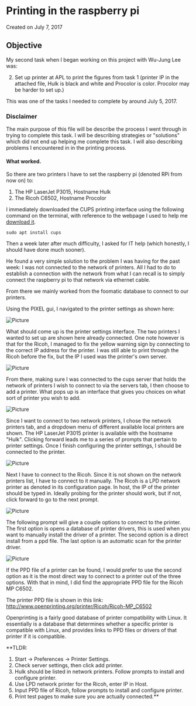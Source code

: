 
# Printing in the raspberry pi

Created on July 7, 2017

## Objective 

My second task when I began working on this project with Wu-Jung Lee was:

2. Set up printer at APL to print the figures from task 1 (printer IP in the attached file, 
   Hulk is black and white and Procolor is color. Procolor may be harder to set up.)

This was one of the tasks I needed to complete by around July 5, 2017.

### Disclaimer

The main purpose of this file will be describe the process I went through in trying to complete
this task. I will be describing strategies or "solutions" which did not end up helping me 
complete this task. I will also describing problems I encountered in in the printing process.

#### What worked.

So there are two printers I have to set the raspberry pi (denoted RPi from now on) to:

1. The HP LaserJet P3015, Hostname Hulk
2. The Ricoh C6502, Hostname Procolor

I immediately downloaded the CUPS printing interface using the following command on the terminal,
with reference to the webpage I used to help me [download it](https://help.ubuntu.com/lts/serverguide/cups.html).

```
sudo apt install cups
```

Then a week later after much difficulty, I asked for IT help (which honestly, I should have done much sooner).

He found a very simple solution to the problem I was having for the past week: I was not connected to the network
of printers. All I had to do to establish a connection with the network from what I can recall is to simply
connect the raspberry pi to that network via ethernet cable.

From there we mainly worked from the foomatic database to connect to our printers.

Using the PIXEL gui, I navigated to the printer settings as shown here:

![Picture](screenshots/2017-08-02-142249_1824x984_scrot.png)

What should come up is the printer settings interface. The two printers I wanted to set up are shown here already connected. One note however is that for the Ricoh, I managed to fix the yellow warning sign by connecting to the correct IP address for the printer. I was still able to print through the Ricoh before the fix, but the IP I used was the printer's own server.

![Picture](screenshots/print1.png)

From there, making sure I was connected to the cups server that holds the network of printers I wish to connect to via the servers tab, I then choose to add a printer. What pops up is an interface that gives you choices on what sort of printer you wish to add.

![Picture](screenshots/2017-08-02-143648_1824x984_scrot.png)

Since I want to connect to two network printers, I chose the network printers tab, and a dropdown menu of different available local printers are shown. The HP LaserJet P3015 printer is available with the hostname "Hulk". Clicking forward leads me to a series of prompts that pertain to printer settings. Once I finish configuring the printer settings, I should be connected to the printer.

![Picture](screenshots/2017-08-02-143655_1824x984_scrot.png)

Next I have to connect to the Ricoh. Since it is not shown on the network printers list, I have to connect to it manually. The Ricoh is a LPD network printer as denoted in its configuration page. In host, the IP of the printer should be typed in. Ideally probing for the printer should work, but if not, click forward to go to the next prompt.

![Picture](screenshots/2017-08-02-144841_1824x984_scrot.png)

The following prompt will give a couple options to connect to the printer. The first option is opens a database of printer drivers, this is used when you want to manually install the driver of a printer. The second option is a direct install from a ppd file. The last option is an automatic scan for the printer driver.

![Picture](screenshots/2017-08-02-144919_1824x984_scrot.png)


If the PPD file of a printer can be found, I would prefer to use the second option as it is the most direct way to connect to a printer out of the three options. With that in mind, I did find the appropriate PPD file for the Ricoh MP C6502.

The printer PPD file is shown in this link: http://www.openprinting.org/printer/Ricoh/Ricoh-MP_C6502

Openprinting is a fairly good database of printer compatibility with Linux. It essentially is a database that determines whether a specific printer is compatible with Linux, and provides links to PPD files or drivers of that printer if it is compatible.

**TLDR:
1. Start -> Preferences -> Printer Settings.
2. Check server settings, then click add printer.
3. Hulk should be listed in network printers. Follow prompts to install and configure printer.
4. Use LPD network printer for the Ricoh, enter IP in Host.
5. Input PPD file of Ricoh, follow prompts to install and configure printer.
6. Print test pages to make sure you are actually connected.**
